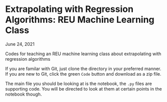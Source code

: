 # Extrapolating with Regression Algorithms: REU Machine Learning Class

June 24, 2021

Codes for teaching an REU machine learning class about extrapolating with regression algorithms

If you are familar with Git, just clone the directory in your preferred manner.  If you are new to Git, click the green `Code` button and download as a zip file.

The main file you should be looking at is the notebook, the `.py` files are supporting code.  You will be directed to look at them at certain points in the notebook though.
